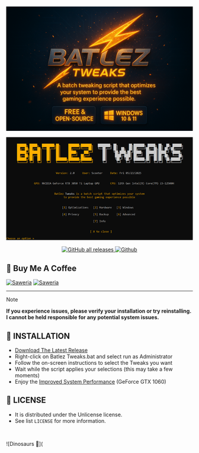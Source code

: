 ![BATLEZ TWEAKS](https://github.com/PrasyIkuzo/Batlez-Tweaks/blob/main/images/Logo.png)
  
![BATLEZ TWEAKS](https://github.com/PrasyIkuzo/Batlez-Tweaks/blob/main/images/BatlezTweaks.png)

<p align="center">
  <a href="https://github.com/Batlez/Batlez-Tweaks/releases/latest">
    <img src="https://img.shields.io/github/downloads/Batlez/Batlez-Tweaks/total?style=for-the-badge" alt="GitHub all releases" />
  </a>
  <a href="https://github.com/PrasyIkuzo" target="_blank"><img
            src="https://img.shields.io/badge/Github-grey?style=for-the-badge&logo=github" alt="Github"></a>
</p>

## 🍻 **Buy Me A Coffee**
<a href="https://saweria.co/PrasyIkuzo" target="_blank"><img
            src="https://img.shields.io/badge/Saweria-orange?style=for-the-badge&logoColor=white&logo=saweria"
            alt="Saweria"></a>
[![Saweria](https://img.shields.io/badge/Click--Here-white?style=for-the-badge&logo=saweria)](https://saweria.co/PrasyIkuzo)

___________________________________________________________________

> [!NOTE]  
> **If you experience issues, please verify your installation or try reinstalling.**
> **I cannot be held responsible for any potential system issues.**

## 🛑 **INSTALLATION**
- [Download The Latest Release](https://github.com/Batlez/Batlez/releases/latest/)
- Right-click on Batlez Tweaks.bat and select run as Administrator
-  Follow the on-screen instructions to select the Tweaks you want
- Wait while the script applies your selections (this may take a few moments)
- Enjoy the [Improved System Performance](https://raw.githubusercontent.com/Batlez/Batlez/main/images/minecraft.png) (GeForce GTX 1060)

## 📖 **LICENSE**
- It is distributed under the Unlicense license.
- See list `LICENSE` for more information.

[product-screenshot]: https://github.com/PrasyFanatic/Batlez-Tweaks/blob/main/images/BatlezTweaks.png

<br>

![Dinosaurs 🗿](
